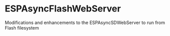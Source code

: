 # ESPAsyncFlashWebServer
Modifications and enhancements to the ESPAsyncSDWebServer to run from Flash filesystem
